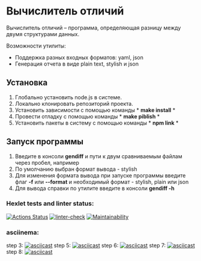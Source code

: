 Вычислитель отличий
===================
Вычислитель отличий – программа, определяющая разницу между двумя структурами данных.

Возможности утилиты:
* Поддержка разных входных форматов: yaml, json
* Генерация отчета в виде plain text, stylish и json

Установка
-------------
1. Глобально установить node.js в системе. 
2. Локально клонировать репозиторий проекта.
3. Установить зависимости с помощью команды * **make install** *
4. Провести отладку с помощью команды * **make piblish** *
5. Установить пакеты в систему с помощью команды * **npm link** *

Запуск программы
-------------
1. Введите в консоли **gendiff** и пути к двум сравниваемым файлам через пробел, например
2. По умолчанию выбран формат вывода - stylish
3. Для изменения формата вывода при запуске программы введите флаг **-f** или **--format** и необходимый формат - stylish, plain или json
4. Для вывода справки по утилите введите в консоли **gendiff -h**

### Hexlet tests and linter status: ###
[![Actions Status](https://github.com/anisimova/frontend-project-lvl2/workflows/hexlet-check/badge.svg)](https://github.com/anisimova/frontend-project-lvl2/actions) [![linter-check](https://github.com/anisimova/frontend-project-lvl2/actions/workflows/linter-check.yml/badge.svg)](https://github.com/anisimova/frontend-project-lvl2/actions/workflows/linter-check.yml) [![Maintainability](https://api.codeclimate.com/v1/badges/ac156686841e9445fb67/maintainability)](https://codeclimate.com/github/anisimova/frontend-project-lvl2/maintainability)

### asciinema:  ###
step 3:
[![asciicast](https://asciinema.org/a/OAOEKViqJWkAM9nZP6LRhyeeQ.svg)](https://asciinema.org/a/OAOEKViqJWkAM9nZP6LRhyeeQ)
step 5:
[![asciicast](https://asciinema.org/a/dCMnZW2vSeaT90ogPuuXaYE8f.svg)](https://asciinema.org/a/dCMnZW2vSeaT90ogPuuXaYE8f)
step 6:
[![asciicast](https://asciinema.org/a/wokqWyrwiIycn9NnqLwG4kFR1.svg)](https://asciinema.org/a/wokqWyrwiIycn9NnqLwG4kFR1)
step 7:
[![asciicast](https://asciinema.org/a/LyeNzXgMAlzt3UZKYjxCy0Zpq.svg)](https://asciinema.org/a/LyeNzXgMAlzt3UZKYjxCy0Zpq)
step 8:
[![asciicast](https://asciinema.org/a/Kw8Dt1UVRjilH31phTtI5Q6QC.svg)](https://asciinema.org/a/Kw8Dt1UVRjilH31phTtI5Q6QC)
